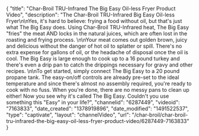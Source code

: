 {
    "title": "Char-Broil TRU-Infrared The Big Easy Oil-less Fryer Product Video",
    "description": "The Char-Broil TRU-Infrared Big Easy Oil-less Fryer\n\nYes, it's hard to believe: frying a food without oil, but that's just what The Big Easy does. Using Char-Broil TRU-Infrared heat, The Big Easy \"fries\" the meat AND locks in the natural juices, which are often lost in the roasting and frying process. \n\nYour meat comes out golden brown, juicy and delicious without the danger of hot oil to splatter or spill. There's no extra expense for gallons of oil, or the headache of disposal once the oil is cool. The Big Easy is large enough to cook up to a 16 pound turkey and there's even a drip pan to catch the drippings necessary for gravy and other recipes. \n\nTo get started, simply connect The Big Easy to a 20 pound propane tank. The easy-on\/off controls are already pre-set to the ideal temperature and since there's almost no assembly required, you're ready to cook with no fuss. When you're done, there are no messy pans to clean up either! Now you see why it's called The Big Easy. Couldn't you use something this \"Easy\" in your life?",
    "channelid": "6287449",
    "videoid": "7163833",
    "date_created": "1378919896",
    "date_modified": "1491522537",
    "type": "captivate",
    "layout": "channelVideo",
    "url": "\/char-broil\/char-broil-tru-infrared-the-big-easy-oil-less-fryer-product-video\/6287449-7163833"
}